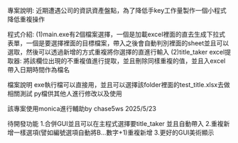 專案說明:
近期遭遇公司的資訊資產盤點，為了降低手key工作量製作一個小程式降低重複操作

程式介紹:
(1)main.exe有2個檔案選擇，一個是加載excel裡面的直去生成下拉式表單，一個是要選擇裡面的目標檔案，帶入之後會自動判別裡面的sheet並且可以選取，然後可以透過新增的方式重複將你選擇的直進行輸入
(2)title_taker excel提取器: 將該欄位出現的不重複值進行提取，並且刪除同樣重複的值，並且入excel帶入日期時間作為檔名

檔案說明
exe執行檔可以直接用，並且可以選擇該folder裡面的test_title.xlsx去做相關測試
py檔供其他人進行修改以及使用

該專案使用monica進行輔助by chase5ws 2025/5/23



待開發功能
1.合併GUI並且可以在主程式選擇要title_taker 並且自動帶入
2.重複新增一樣選項(譬如編號選項自動將B...數字+1)重複新增
3.更好的GUI美術顯示